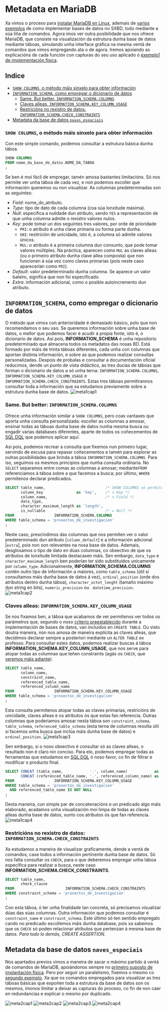 # Metadata en MariaDB

Xa vimos o proceso para [instalar MariaDB en Linux](instalacionMariaDB.md), ademais de [varios exemplos](exemplo2_MariaDB.md) de como implementar bases de datos no SXBD, todo mediante a súa liña de comandos. Agora imos ver outra posibilidade que nos ofrece MariaDB, que consiste na visualización da estrutura dunha base de datos mediante táboas, simulando unha interface gráfica na mesma ventá de comandos que vimos empregando ata o de agora. Iremos apoiando as explicacións de cada función con capturas do seu uso aplicado ó [exemplo1 de implementación física](exemplo1_MariaDB.md).

## Indice

- [```SHOW COLUMNS```, o método máis sinxelo para obter información](#show-columns-o-método-máis-sinxelo-para-obter-información)
- [```INFORMATION_SCHEMA```, como empregar o dicionario de datos](#information_schema-como-empregar-o-dicionario-de-datos)
  - [Same. But better. ```INFORMATION_SCHEMA.COLUMNS```](#same-but-better-information_schemacolumns)
  - [Claves alleas. ```INFORMATION_SCHEMA.KEY_COLUMN_USAGE```](#claves-alleas-information_schemakey_column_usage)
  - [Restricións no rexistro de datos. ```INFORMATION_SCHEMA.CHECK_CONSTRAINTS```](#restricións-no-rexistro-de-datos-information_schemacheck_constraints)
- [Metadata da base de datos ```naves_espaciais```](#metadata-da-base-de-datos-naves_espaciais)

### ```SHOW COLUMNS```, o método máis sinxelo para obter información

Con este simple comando, podemos consultar a estrutura básica dunha táboa.
```sql
SHOW COLUMNS
FROM nome_da_base_de_datos.NOME_DA_TABOA
;
```
Se ben é moi fácil de empregar, tamén amosa bastantes limitacións. Só nos permite ver unha táboa de cada vez, e non podemos escoller que información queremos ou non visualizar. As columnas predeterminadas son as seguintes:

- *Field*: nome_do_atributo.
- *Type*: tipo de dato de cada columna (coa súa lonxitude máxima).
- *Null*: especifica a nulidade dun atributo, sendo ```YES``` a representación de que unha columna admite o rexistro valores nulos.
- *Key*: pode tomar un dos seguintes tres valores, por orde de prioridade
  - ```PRI```: o atributo é unha clave primaria ou forma parte dunha.
  - ```UNI```: resitrición de unicidade, isto é, a columna só admite valores únicos.
  - ```MUL```: o atributo é a primeira columna dun conxunto, que pode tomar valores múltiples. Na práctica, aparecen como ```MUL``` as claves alleas (ou o primeiro atributo dunha clave allea composta) que non funcionen á súa vez como claves primarias (pois neste caso aparecerían como ```PRI```). 
- *Default*: valor predeterminado dunha columna. Se aparece un valor baleiro, significa que non foi especificado.
- *Extra*: información adicional, como o posible autoincremento dun atributo.

## ```INFORMATION_SCHEMA```, como empregar o dicionario de datos

O método que vimos con anterioridade é demasiado básico, polo que non recomendamos o seu uso. Se queremos información sobre unha base de datos, o mellor que podemos facer é acudir á propia fonte, isto é, o dicionario de datos. Así pois, **INFORMATION_SCHEMA** é unha repositorio predeterminado que almacena todos os metadatos das nosas BD. Está formado por máis de trinta táboas diferentes, cada unha con columnas que aportan distinta información, e sobre as que podemos realizar consultas personalizadas. Despois de probalas e consultar a documentación oficial reducimos, dende un punto de vista didáctico, as tres ducias de táboas que forman o dicionario de datos a só unha terna: ```INFORMATION_SCHEMA.COLUMNS```, ```INFORMATION_SCHEMA.KEY_COLUMN_USAGE``` e ```INFORMATION_SCHEMA.CHECK_CONSTRAINTS```. Estas tres táboas permitirannos consultar toda a información que xa estudamos previamente sobre a estrutura dunha base de datos.
![meta1cap1](/img/meta1cap1.PNG)

### Same. But better: ```INFORMATION_SCHEMA.COLUMNS```

Ofrece unha información similar a ```SHOW COLUMNS```, pero coas vantaxes que aporta unha consulta personalizada: escoller as columnas a amosar, ensinar todas as táboas dunha base de datos nunha mesma busca ou engadir varias databases diferentes, aparte de todos os coñecementos de [SQL DQL](DQL.md) que podemos aplicar aquí. 

Así pois, podemos recrear a consulta que fixemos nun primeiro lugar, servindo de excusa para repasar coñecementos e tamén para explorar as outras posibilidades que brinda a táboa ```INFORMATION_SCHEMA.COLUMNS```. Para iso, seguimos os mesmos principios que nunha consulta ordinaria. No ```SELECT``` separamos entre comas as columnas a amosar; mediante```FROM``` referenciamos á táboa sobre a que facemos a busca; por último, ```WHERE``` permítenos declarar predicados. 
```sql
SELECT table_name,                           /* SHOW COLUMNS só permite unha táboa de cada vez */
       column_key               as 'key',    /* = Key */
       column_name,                          /* = Field */
       data_type,
       character_maximum_length as 'length',
       is_nullable                           /* = Null */
FROM                  INFORMATION_SCHEMA.COLUMNS
WHERE table_schema = 'proxectos_de_investigacion'
;
```
Neste caso, prescindimos das columnas que nos permiten ver o valor predeterminado dun atributo [```column_default```] e a información adicional [```extra```], pois non son relevantes na nosa base de datos. Ademais, desglosamos o tipo de dato en dúas columnas, co obxectivo de que os atributos de lonxitude limitada destacasen máis. Sen embargo, ```data_type``` e ```character_maximum_length``` ben poderían ter sido substituídos unicamente por ```column_type```. Adicionalmente, **INFORMATION_SCHEMA.COLUMNS** contén outro tipo de información a maiores, como ```table_schema``` (útil si consultamos máis dunha base de datos á vez), ```ordinal_position``` (orde dos atributos dentro dunha táboa), ```character_octet_lenght``` (tamaño máximo dun string en bits), ```numeric_precision``` ou ``` datetime_precision```.
![meta1cap2](/img/meta1cap2.PNG)

### Claves alleas: ```INFORMATION_SCHEMA.KEY_COLUMN_USAGE```

Se nos fixamos ben, a táboa que acabamos de ver permítenos ver todos os parámetros que, segundo o noso [criterio preestablecido](exemplo1_MariaDB.md#resumo-dos-criterios-seguidos) durante a implementación de bases de datos, van incluídos en ```CREATE TABLE```. Ou visto doutra maneira, non nos amosa de maneira explícita as claves alleas, que decidimos declarar sempre a posteriori mediante un ```ALTER TABLE``` ex professo. Para consultar estes datos, podemos realizar buscas á táboa **INFORMATION_SCHEMA.KEY_COLUMN_USAGE**, que nos serve para atopar todas as columnas que teñen constraints (agás os ```CHECK```, que [veremos máis adiante](#restricións-no-rexistro-de-datos-information_schemacheck_constraints)).
```sql
SELECT table_name,
       column_name,
       constraint_name,
       referenced_table_name,
       referenced_column_name
FROM                  INFORMATION_SCHEMA.KEY_COLUMN_USAGE
WHERE table_schema = 'proxectos_de_investigacion'
;
```
Esta consulta permítenos atopar todas as claves primarias, restricións de unicidade, claves alleas e os atributos ós que estas fan referencia. Outras columnas que poderiamos amosar nesta táboa son ```constraint_schema```, ```table_schema```, ```referenced_table_schema``` (esta terna de columnas resulta útil si facemos unha busca que inclúa máis dunha base de datos) e ```ordinal_position```.
![meta1cap3](/img/meta1cap3.PNG)

Sen embargo, si o noso obxectivo é consultar só as claves alleas, o resultado non é claro nin conciso. Para elo, podemos empregar todas as ferramentas que estudamos en [SQL DQL](DQL.md) ó noso favor, co fin de filtrar e modificar o producto final.
```sql
SELECT CONCAT (table_name,            '.', column_name)            as 'foreign_key',
       CONCAT (referenced_table_name, '.', referenced_column_name) as 'references'
FROM                  INFORMATION_SCHEMA.KEY_COLUMN_USAGE
WHERE table_schema = 'proxectos_de_investigacion'
  AND referenced_table_name IS NOT NULL
;
```
Desta maneira, cun simple par de concatenacións e un predicado algo máis elaborado, acadamos unha visualización moi limpa de todas as claves alleas dunha base de datos, xunto cos atributos ós que fan referencia.
![meta1cap4](/img/meta1cap4.PNG)

### Restricións no rexistro de datos: ```INFORMATION_SCHEMA.CHECK_CONSTRAINTS```

Xa estudamos a maneira de visualizar graficamente, dende a ventá de comandos, case todos a información pertinente dunha base de datos. Só nos falta consultar os ```CHECK```, para o que deberemos empregar unha táboa específica para realizar a busca, neste caso **INFORMATION_SCHEMA.CHECK_CONSTRAINTS**. 
```sql
SELECT table_name,
       check_clause
FROM                       INFORMATION_SCHEMA.CHECK_CONSTRAINTS
WHERE constraint_schema = 'proxectos_de_investigacion'
;
```
Con esta táboa, ó ter unha finalidade tan concreta, só precisamos visualizar dúas das súas columnas. Outra información que podemos consultar é ```constraint_name``` e ```constraint_schema```. Este último só ten sentido empregalo cando no predicado escollemos máis dunha database, pois xa sabemos que os ```CHECK``` só poden relacionar atributos que pertenzan á mesma base de datos. *Para todo lo demás, CREATE ASSERTION*.


## Metadata da base de datos ```naves_espaciais```

Nos apartados previos vimos a maneira de sacar o máximo partido á ventá de comandos de MariaDB, apoiándonos sempre no [primeiro suposto de implantación física](exemplo1_MariaDB.md). Pero por seguir un paralelismo, fixemos o mesmo co [segundo exemplo](exemplo2_MariaDB.md). Xa que os comandos empregados para visualizar as tres táboas básicas que expoñen toda a estrutura da base de datos son os mesmos, ímonos limitar a deixar as capturas do proceso, co fin de non caer en redundancias e explicar o mesmo por duplicado.

![meta2cap1](/img/meta2cap1.PNG)
![meta2cap2](/img/meta2cap2.PNG)
![meta2cap3](/img/meta2cap3.PNG)
![meta2cap4](/img/meta2cap4.PNG)
